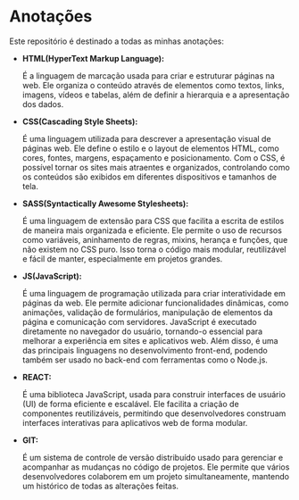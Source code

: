 # Anotações
Este repositório é destinado a todas as minhas anotações:

- **HTML(HyperText Markup Language):**

    É a linguagem de marcação usada para criar e estruturar páginas na web. Ele organiza o conteúdo através de elementos como textos, links, imagens, vídeos e tabelas, além de definir a hierarquia e a apresentação dos dados.


- **CSS(Cascading Style Sheets):**

    É uma linguagem utilizada para descrever a apresentação visual de páginas web. Ele define o estilo e o layout de elementos HTML, como cores, fontes, margens, espaçamento e posicionamento. Com o CSS, é possível tornar os sites mais atraentes e organizados, controlando como os conteúdos são exibidos em diferentes dispositivos e tamanhos de tela.


- **SASS(Syntactically Awesome Stylesheets):**

    É uma linguagem de extensão para CSS que facilita a escrita de estilos de maneira mais organizada e eficiente. Ele permite o uso de recursos como variáveis, aninhamento de regras, mixins, herança e funções, que não existem no CSS puro. Isso torna o código mais modular, reutilizável e fácil de manter, especialmente em projetos grandes.

- **JS(JavaScript):**

    É uma linguagem de programação utilizada para criar interatividade em páginas da web. Ele permite adicionar funcionalidades dinâmicas, como animações, validação de formulários, manipulação de elementos da página e comunicação com servidores. JavaScript é executado diretamente no navegador do usuário, tornando-o essencial para melhorar a experiência em sites e aplicativos web. Além disso, é uma das principais linguagens no desenvolvimento front-end, podendo também ser usado no back-end com ferramentas como o Node.js.

- **REACT:**

    É uma biblioteca JavaScript, usada para construir interfaces de usuário (UI) de forma eficiente e escalável. Ele facilita a criação de componentes reutilizáveis, permitindo que desenvolvedores construam interfaces interativas para aplicativos web de forma modular.

- **GIT:**

    É um sistema de controle de versão distribuído usado para gerenciar e acompanhar as mudanças no código de projetos. Ele permite que vários desenvolvedores colaborem em um projeto simultaneamente, mantendo um histórico de todas as alterações feitas.